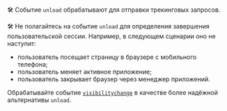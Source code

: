 🛠 Событие `unload` обрабатывают для отправки трекинговых запросов.

🛠 Не полагайтесь на событие `unload` для определения завершения пользовательской сессии. Например, в следующем сценарии оно не наступит:

- пользователь посещает страницу в браузере с мобильного телефона;
- пользователь меняет активное приложение;
- пользователь закрывает браузер через менеджер приложений.

Обрабатывайте событие [`visibilitychange`](https://w3c.github.io/page-visibility/#dom-document-onvisibilitychange) в качестве более надёжной альтернативы `unload`.
